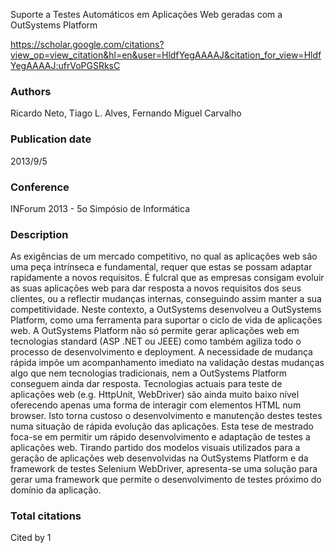 Suporte a Testes Automáticos em Aplicações Web geradas com a OutSystems Platform

https://scholar.google.com/citations?view_op=view_citation&hl=en&user=HldfYegAAAAJ&citation_for_view=HldfYegAAAAJ:ufrVoPGSRksC

### Authors
Ricardo Neto, Tiago L. Alves, Fernando Miguel Carvalho
### Publication date
2013/9/5
### Conference
INForum 2013 - 5o Simpósio de Informática
### Description
As exigências de um mercado competitivo, no qual as aplicações web são uma peça intrínseca e fundamental, requer que estas se possam adaptar rapidamente a novos requisitos. É fulcral que as empresas consigam evoluir as suas aplicações web para dar resposta a novos requisitos dos seus clientes, ou a reflectir mudanças internas, conseguindo assim manter a sua competitividade. Neste contexto, a OutSystems desenvolveu a OutSystems Platform, como uma ferramenta para suportar o ciclo de vida de aplicações web. A OutSystems Platform não só permite gerar aplicações web em tecnologias standard (ASP .NET ou JEEE) como também agiliza todo o processo de desenvolvimento e deployment. A necessidade de mudança rápida impõe um acompanhamento imediato na validação destas mudanças algo que nem tecnologias tradicionais, nem a OutSystems Platform conseguem ainda dar resposta. Tecnologias actuais para teste de aplicações web (e.g. HttpUnit, WebDriver) são ainda muito baixo nível oferecendo apenas uma forma de interagir com elementos HTML num browser. Isto torna custoso o desenvolvimento e manutenção destes testes numa situação de rápida evolução das aplicações. Esta tese de mestrado foca-se em permitir um rápido desenvolvimento e adaptação de testes a aplicações web. Tirando partido dos modelos visuais utilizados para a geração de aplicações web desenvolvidas na OutSystems Platform e da framework de testes Selenium WebDriver, apresenta-se uma solução para gerar uma framework que permite o desenvolvimento de testes próximo do domínio da aplicação.
### Total citations
Cited by 1